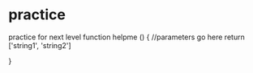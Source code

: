 # practice

practice for next level
function helpme () {
    //parameters go here
    return ['string1', 'string2']

}
